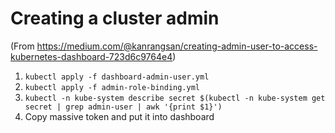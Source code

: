 # Creating a cluster admin

(From <https://medium.com/@kanrangsan/creating-admin-user-to-access-kubernetes-dashboard-723d6c9764e4>)

1. `kubectl apply -f dashboard-admin-user.yml`
2. `kubectl apply -f admin-role-binding.yml`
3. `kubectl -n kube-system describe secret $(kubectl -n kube-system get secret | grep admin-user | awk '{print $1}')`
4. Copy massive token and put it into dashboard
